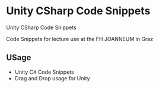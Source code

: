 # Unity CSharp Code Snippets
 Unity CSharp Code Snippets

Code Snippets for lecture use at the FH JOANNEUM in Graz

## USage

* Unity C# Code Snippets
* Drag and Drop usage for Unity
